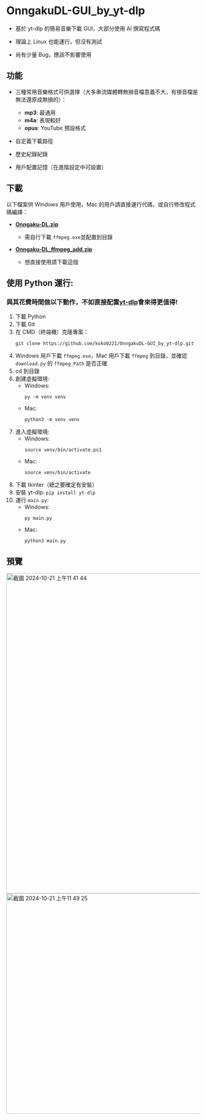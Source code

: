# OnngakuDL-GUI_by_yt-dlp

- 基於 yt-dlp 的簡易音樂下載 GUI，大部分使用 AI 撰寫程式碼

- 理論上 Linux 也能運行，但沒有測試

- 尚有少量 Bug，應該不影響使用

## 功能

- 三種常用音樂格式可供選擇（大多串流媒體轉無損音檔意義不大，有損音檔是無法還原成無損的）：
  - **mp3**: 最通用
  - **m4a**: 表現較好
  - **opus**: YouTube 預設格式

- 自定義下載路徑
- 歷史紀錄紀錄
- 用戶配置記憶（在進階設定中可設置）

## 下載
以下檔案供 Windows 用戶使用，Mac 的用戶請直接運行代碼，或自行修改程式碼編譯：

- **[Onngaku-DL.zip](https://github.com/koko0221/OnngakuDL-GUI_by_yt-dlp/releases/latest/download/Onngaku-DL.zip)** 
  - 需自行下載 `ffmpeg.exe`並配置到目錄

- **[Onngaku-DL_ffmpeg_add.zip](https://github.com/koko0221/OnngakuDL-GUI_by_yt-dlp/releases/latest/download/Onngaku-DL_ffmpeg_add.zip)** 
  - 想直接使用請下載這個

## 使用 Python 運行:
### 與其花費時間做以下動作，不如直接配置[yt-dlp](https://github.com/yt-dlp/yt-dlp)會來得更值得!

1. 下載 Python
2. 下載 Git
3. 在 CMD（終端機）克隆專案：
   ``` shell
   git clone https://github.com/koko0221/OnngakuDL-GUI_by_yt-dlp.git
   ```
4. Windows 用戶下載 `ffmpeg.exe`，Mac 用戶下載 `ffmpeg` 到目錄，並確認 `download.py` 的 `ffmpeg_Path` 是否正確
5. cd 到目錄
6. 創建虛擬環境: 
   - Windows:
     ```
     py -m venv venv
     ```
   - Mac:
     ```
     python3 -m venv venv
     ```
7. 進入虛擬環境: 
   - Windows:
     ```
     source venv/bin/activate.ps1
     ```
   - Mac:
     ```
     source venv/bin/activate
     ```
8. 下載 tkinter（總之要確定有安裝）
9. 安裝 yt-dlp: `pip install yt-dlp`
10. 運行 `main.py`: 
    - Windows:
      ```
      py main.py
      ```
    - Mac:
      ```
      python3 main.py
      ```

## 預覽
<img width="834" alt="截圖 2024-10-21 上午11 41 44" src="https://github.com/user-attachments/assets/da74b4fa-ee50-49c5-8c19-b2f70038813e">
<img width="574" alt="截圖 2024-10-21 上午11 49 25" src="https://github.com/user-attachments/assets/53a62347-3876-43f6-a9cb-6921fcf4531d">
